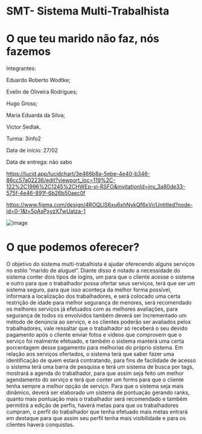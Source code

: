 # SMT- Sistema Multi-Trabalhista 

# O que teu marido não faz, nós fazemos

Integrantes: 

Eduardo Roberto Wodtke;

Evelin de Oliveira Rodrigues;

Hugo Gross;

Maria Eduarda da Silva;

Victor Sedlak.




Turma: 3info2

Data de início: 27/02

Data de entrega: não sabo

https://lucid.app/lucidchart/3e466b8a-5ebe-4e40-b346-86cc57a02236/edit?viewport_loc=119%2C-122%2C1996%2C1245%2CHWEp-vi-RSFO&invitationId=inv_3a80de33-575f-4e46-891f-6b26b50aec0f

https://www.figma.com/design/4ROQLlS6xu6xhNykQf6xVr/Untitled?node-id=0-1&t=5oAsPxyzX7wUatza-1

![image](https://github.com/user-attachments/assets/aa62eb36-3a82-4fa1-b3d9-38ed30a5c498)


# O que podemos oferecer?

O objetivo do sistema multi-trabalhista é ajudar oferecendo alguns serviços no estilo “marido de aluguel”. Diante disso é notado a necessidade do sistema conter dois tipos de logins, um para que o cliente acesse o sistema e outro para que o trabalhador possa ofertar seus serviços, terá que ser um sistema seguro, para que isso aconteça da melhor forma possível, informará a localização dos trabalhadores, e será colocado uma certa restrição de idade para melhor segurança de menores, será recomendado os melhores serviços já efetuados com as melhores avaliações, para segurança de todos os envolvidos também deverá ser incrementado um método de denúncia ao serviço, e os clientes poderão ser avaliados pelos trabalhadores, vale ressaltar que o trabalhador só receberá o seu devido pagamento após o cliente enviar fotos e vídeos que comprovem que o serviço foi realmente efetuado, e também o sistema manterá uma certa porcentagem desse pagamento para melhorias do próprio sistema. 
Em relação aos serviços ofertados, o sistema terá que saber fazer uma identificação de quem estará contratando, para fins de facilidade de acesso o sistema terá uma barra de pesquisa e terá um sistema de busca por tags, mostrará a agenda do trabalhador, para que assim seja feito um melhor  agendamento do serviço e terá que conter um forms para que o cliente tenha sempre a melhor opção de serviço.
Para que o sistema seja mais dinâmico, deverá ser elaborado um sistema de pontuação gerando ranks, quanto mais pontuação mais o trabalhador será recomendado e também permitirá a edição de perfis, haverá metas para que os trabalhadores cumpram, o perfil do trabalhador que tenha efetuado mais metas entrará em destaque para que assim seu perfil tenha mais visibilidade e para os clientes haverá conquistas.

